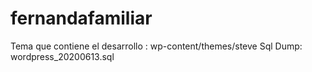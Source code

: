 # fernandafamiliar

Tema que contiene el desarrollo : wp-content/themes/steve
Sql Dump: wordpress_20200613.sql